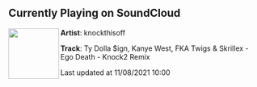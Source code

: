## Currently Playing on SoundCloud

[<img align="left" width="100" src="https://i1.sndcdn.com/artworks-q3TGta4c37vyPVvy-O39plg-t500x500.jpg">](https://soundcloud.com/knockthisoff/ego-death-knock2-remix-11820?in=knockthisoff/sets/knockthisoff-pt-2)

**Artist**: knockthisoff 

**Track**: Ty Dolla $ign, Kanye West, FKA Twigs & Skrillex - Ego Death - Knock2 Remix

Last updated at 11/08/2021 10:00
